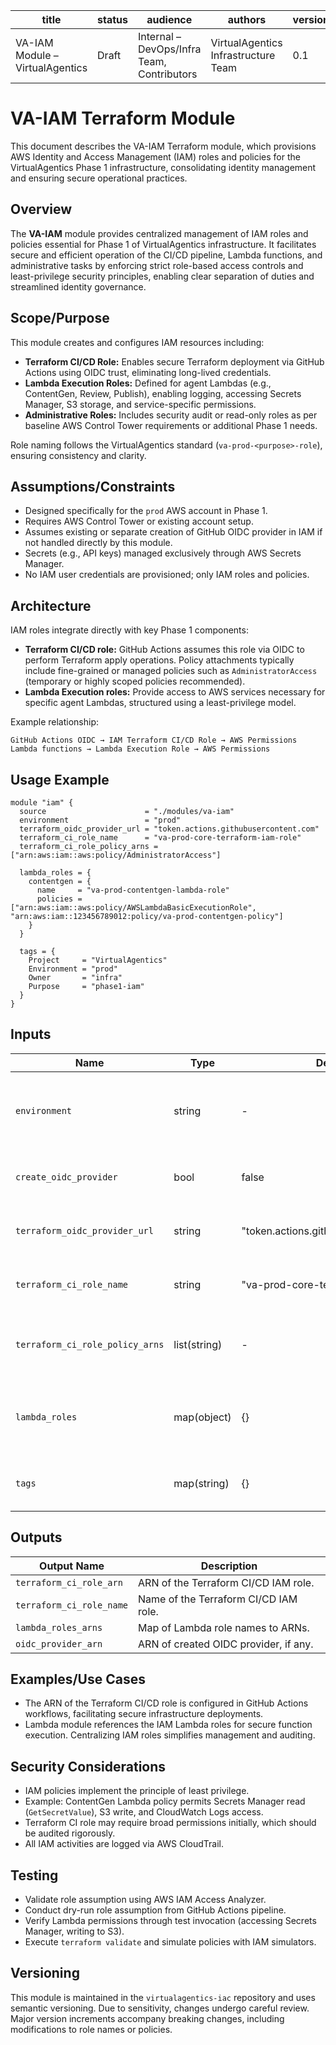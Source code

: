 
| title                          | status | audience                                    | authors                             | version | date       | gpt_model         |
|--------------------------------|--------|---------------------------------------------|-------------------------------------|---------|------------|-------------------|
| VA-IAM Module – VirtualAgentics| Draft  | Internal – DevOps/Infra Team, Contributors  | VirtualAgentics Infrastructure Team | 0.1     | 2025-06-14 | Generated by ChatGPT-4.5 |

# VA-IAM Terraform Module

This document describes the VA-IAM Terraform module, which provisions AWS Identity and Access Management (IAM) roles and policies for the VirtualAgentics Phase 1 infrastructure, consolidating identity management and ensuring secure operational practices.

## Overview

The **VA-IAM** module provides centralized management of IAM roles and policies essential for Phase 1 of VirtualAgentics infrastructure. It facilitates secure and efficient operation of the CI/CD pipeline, Lambda functions, and administrative tasks by enforcing strict role-based access controls and least-privilege security principles, enabling clear separation of duties and streamlined identity governance.

## Scope/Purpose

This module creates and configures IAM resources including:

- **Terraform CI/CD Role:** Enables secure Terraform deployment via GitHub Actions using OIDC trust, eliminating long-lived credentials.
- **Lambda Execution Roles:** Defined for agent Lambdas (e.g., ContentGen, Review, Publish), enabling logging, accessing Secrets Manager, S3 storage, and service-specific permissions.
- **Administrative Roles:** Includes security audit or read-only roles as per baseline AWS Control Tower requirements or additional Phase 1 needs.

Role naming follows the VirtualAgentics standard (`va-prod-<purpose>-role`), ensuring consistency and clarity.

## Assumptions/Constraints

- Designed specifically for the `prod` AWS account in Phase 1.
- Requires AWS Control Tower or existing account setup.
- Assumes existing or separate creation of GitHub OIDC provider in IAM if not handled directly by this module.
- Secrets (e.g., API keys) managed exclusively through AWS Secrets Manager.
- No IAM user credentials are provisioned; only IAM roles and policies.

## Architecture

IAM roles integrate directly with key Phase 1 components:

- **Terraform CI/CD role:** GitHub Actions assumes this role via OIDC to perform Terraform apply operations. Policy attachments typically include fine-grained or managed policies such as `AdministratorAccess` (temporary or highly scoped policies recommended).
- **Lambda Execution roles:** Provide access to AWS services necessary for specific agent Lambdas, structured using a least-privilege model.

Example relationship:
```
GitHub Actions OIDC → IAM Terraform CI/CD Role → AWS Permissions
Lambda functions → Lambda Execution Role → AWS Permissions
```

## Usage Example

```hcl
module "iam" {
  source                      = "./modules/va-iam"
  environment                 = "prod"
  terraform_oidc_provider_url = "token.actions.githubusercontent.com"
  terraform_ci_role_name      = "va-prod-core-terraform-iam-role"
  terraform_ci_role_policy_arns = ["arn:aws:iam::aws:policy/AdministratorAccess"]

  lambda_roles = {
    contentgen = {
      name     = "va-prod-contentgen-lambda-role"
      policies = ["arn:aws:iam::aws:policy/AWSLambdaBasicExecutionRole", "arn:aws:iam::123456789012:policy/va-prod-contentgen-policy"]
    }
  }

  tags = {
    Project     = "VirtualAgentics"
    Environment = "prod"
    Owner       = "infra"
    Purpose     = "phase1-iam"
  }
}
```

## Inputs

| Name                           | Type           | Default                              | Description                                                   |
|--------------------------------|----------------|--------------------------------------|---------------------------------------------------------------|
| `environment`                  | string         | -                                    | Environment name for naming resources (e.g., prod, dev).      |
| `create_oidc_provider`         | bool           | false                                | Creates GitHub OIDC provider if set to true.                  |
| `terraform_oidc_provider_url`  | string         | "token.actions.githubusercontent.com" | OIDC provider URL for GitHub Actions.                         |
| `terraform_ci_role_name`       | string         | "va-prod-core-terraform-iam-role"    | IAM role name for Terraform deployments.                      |
| `terraform_ci_role_policy_arns`| list(string)   | -                                    | ARNs of policies attached to Terraform CI role.               |
| `lambda_roles`                 | map(object)    | {}                                   | Definitions for Lambda roles including names and policies.    |
| `tags`                         | map(string)    | {}                                   | Tags to be applied to all IAM resources.                      |

## Outputs

| Output Name                 | Description                           |
|-----------------------------|---------------------------------------|
| `terraform_ci_role_arn`     | ARN of the Terraform CI/CD IAM role.  |
| `terraform_ci_role_name`    | Name of the Terraform CI/CD IAM role. |
| `lambda_roles_arns`         | Map of Lambda role names to ARNs.     |
| `oidc_provider_arn`         | ARN of created OIDC provider, if any. |

## Examples/Use Cases

- The ARN of the Terraform CI/CD role is configured in GitHub Actions workflows, facilitating secure infrastructure deployments.
- Lambda module references the IAM Lambda roles for secure function execution. Centralizing IAM roles simplifies management and auditing.

## Security Considerations

- IAM policies implement the principle of least privilege.
- Example: ContentGen Lambda policy permits Secrets Manager read (`GetSecretValue`), S3 write, and CloudWatch Logs access.
- Terraform CI role may require broad permissions initially, which should be audited rigorously.
- All IAM activities are logged via AWS CloudTrail.

## Testing

- Validate role assumption using AWS IAM Access Analyzer.
- Conduct dry-run role assumption from GitHub Actions pipeline.
- Verify Lambda permissions through test invocation (accessing Secrets Manager, writing to S3).
- Execute `terraform validate` and simulate policies with IAM simulators.

## Versioning

This module is maintained in the `virtualagentics-iac` repository and uses semantic versioning. Due to sensitivity, changes undergo careful review. Major version increments accompany breaking changes, including modifications to role names or policies.
